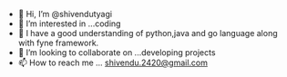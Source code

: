 - 👋 Hi, I’m @shivendutyagi
- 👀 I’m interested in ...coding
- 🌱 I have a good understanding of python,java and go language along with fyne framework. 
- 💞️ I’m looking to collaborate on ...developing projects
- 📫 How to reach me ... shivendu.2420@gmail.com

<!---
shivendutyagi/shivendutyagi is a ✨ special ✨ repository because its `README.md` (this file) appears on your GitHub profile.
You can click the Preview link to take a look at your changes.
--->

